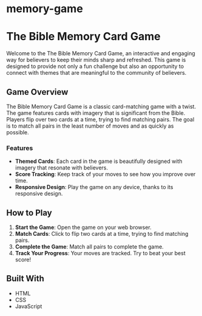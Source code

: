 # memory-game

# The Bible Memory Card Game

Welcome to the The Bible Memory Card Game, an interactive and engaging way for believers to keep their minds sharp and refreshed. This game is designed to provide not only a fun challenge but also an opportunity to connect with themes that are meaningful to the community of believers.

## Game Overview

The Bible Memory Card Game is a classic card-matching game with a twist. The game features cards with imagery that is significant from the Bible. Players flip over two cards at a time, trying to find matching pairs. The goal is to match all pairs in the least number of moves and as quickly as possible.

### Features

- **Themed Cards**: Each card in the game is beautifully designed with imagery that resonate with believers.
- **Score Tracking**: Keep track of your moves to see how you improve over time.
- **Responsive Design**: Play the game on any device, thanks to its responsive design.

## How to Play

1. **Start the Game**: Open the game on your web browser.
2. **Match Cards**: Click to flip two cards at a time, trying to find matching pairs.
3. **Complete the Game**: Match all pairs to complete the game.
4. **Track Your Progress**: Your moves are tracked. Try to beat your best score!

## Built With

- HTML
- CSS
- JavaScript
